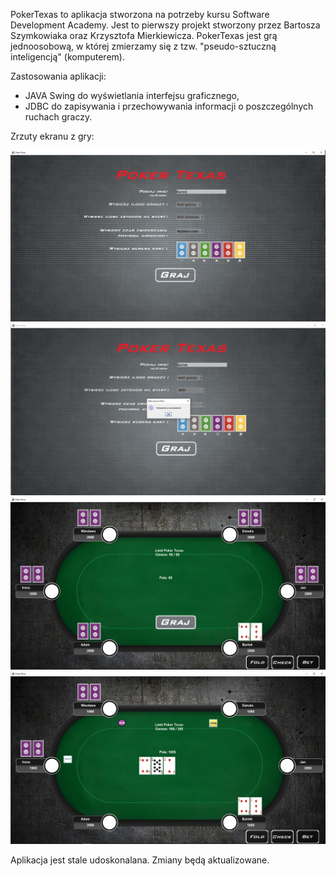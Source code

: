 PokerTexas to aplikacja stworzona na potrzeby kursu Software Development Academy.
Jest to pierwszy projekt stworzony przez Bartosza Szymkowiaka oraz Krzysztofa Mierkiewicza.
PokerTexas jest grą jednoosobową, w której zmierzamy się z tzw. "pseudo-sztuczną inteligencją" (komputerem). 

Zastosowania aplikacji:
- JAVA Swing do wyświetlania interfejsu graficznego,
- JDBC do zapisywania i przechowywania informacji o poszczególnych ruchach graczy. 

Zrzuty ekranu z gry:

<p align="center">
  <img src="https://raw.githubusercontent.com/bszymkowiak/PokerTexas/master/zdjecia/screenshots/2.PNG" title="menu">
  <img src="https://raw.githubusercontent.com/bszymkowiak/PokerTexas/master/zdjecia/screenshots/1.PNG" title="bladPrzeciwnikow">
  <img src="https://raw.githubusercontent.com/bszymkowiak/PokerTexas/master/zdjecia/screenshots/4.PNG" title="rozgrywka">
  <img src="https://raw.githubusercontent.com/bszymkowiak/PokerTexas/master/zdjecia/screenshots/3.PNG" title="rozgrywkaCd">
</p>

Aplikacja jest stale udoskonalana. Zmiany będą aktualizowane.
